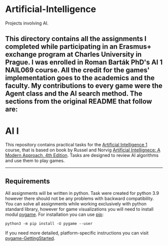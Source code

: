 # Artificial-Intelligence
Projects involving AI.

This directory contains all the assignments I completed while participating in an Erasmus+ exchange program at Charles University in Prague. I was enrolled in Roman Barták PhD's AI 1 NAIL069 course. All the credit for the games' implementation goes to the academics and the faculty. My contributions to every game were the Agent class and the AI search method. The sections from the original README that follow are: 
---
# AI I
This repository contains practical tasks for the [Artificial Intelligence 1](http://ktiml.mff.cuni.cz/~bartak/ui/) course, that is based on book by Russel and Norvig [Artificial Intellignece: A Modern Approach, 4th Edition](https://www.pearson.com/us/higher-education/program/Russell-Artificial-Intelligence-A-Modern-Approach-4th-Edition/PGM1263338.html). Tasks are designed to review AI algorithms and use them to play games.

---

## Requirements
All assignments will be written in python. Task were created for python 3.9 however there should not be any problems with backward compatibility. You can solve all assignments while working exclusively with python standard library, however for game visualizations you will need to install modul [pygame](https://www.pygame.org/wiki/GettingStarted).
For installation you can use [pip](https://pypi.org/project/pip/):

    python3 -m pip install -U pygame --user

If you need more detailed, platform-specific instructions you can visit [pygame-GettingStarted](https://www.pygame.org/wiki/GettingStarted).
